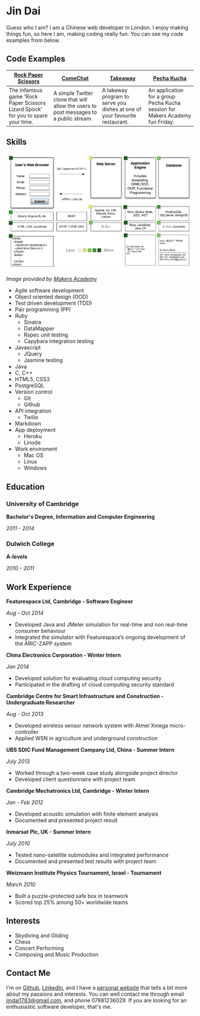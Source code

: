 # Jin Dai

Guess who I am?
I am a Chinese web developer in London. I enjoy making things fun, so here I am, making coding really fun. You can see my code examples from below.

## Code Examples

[Rock Paper Scissors] | [ComeChat] | [Takeaway] | [Pecha Kucha]
--- | --- | --- | ---
The infamous game 'Rock Paper Scissors Lizard Spock' for you to spare your time. | A simple Twitter clone that will allow the users to post messages to a public stream. | A takeway program to serve you dishes at one of your favourite restaurant. | An application for a group Pecha Kucha session for Makers Academy fun Friday.

[Rock Paper Scissors]: https://github.com/jindai1783/Rock-Paper-Scissors-Lizard-Spock
[ComeChat]: https://github.com/jindai1783/ComeChat
[Takeaway]: https://github.com/jindai1783/Takeaway
[Pecha Kucha]: https://github.com/jindai1783/pecha-kucha-1

## Skills

![alt text][3-tier]

[3-tier]: 3-tier.jpg "Three Tier Web Architecture"
*Image provided by [Makers Academy]*

[Makers Academy]: https://github.com/makersacademy/course/blob/master/intro.md

* Agile software development 
* Object oriented design (OOD)
* Test driven development (TDD)
* Pair programming (PP)
* Ruby
  * Sinatra
  * DataMapper
  * Rspec unit testing
  * Capybara integration testing
* Javascript
  * JQuery
  * Jasmine testing
* Java
* C, C++
* HTML5, CSS3
* PostgreSQL
* Version control
  * Git
  * Github
* API integration
  * Twilio
* Markdown
* App deployment
  * Heroku
  * Linode
* Work enviroment
  * Mac OS
  * Linux
  * Windows

## Education

### University of Cambridge
**Bachelor's Degree, Information and Computer Engineering**

*2011 - 2014*

### Dulwich College
**A-levels**

*2010 - 2011*

## Work Experience
**Featurespace Ltd, Cambridge - Software Engineer**

*Aug - Oct 2014*

* Developed Java and JMeter simulation for real-time and non real-time consumer behaviour
* Integrated the simulator with Featurespace’s ongoing development of the ARIC-ZAPP system

**China Electronics Corporation - Winter Intern**

*Jan 2014*

* Developed solution for evaluating cloud computing security
* Participated in the drafting of cloud computing security standard

**Cambridge Centre for Smart Infrastructure and Construction - Undergraduate Researcher**

*Aug - Oct 2013*

* Developed wireless sensor network system with Atmel Xmega micro-controller
* Applied WSN in agriculture and underground construction

**UBS SDIC Fund Management Company Ltd, China - Summer Intern**

*July 2013*

* Worked through a two-week case study alongside project director
* Developed client questionnaire with project team

**Cambridge Mechatronics Ltd, Cambridge - Winter Intern**

*Jan - Feb 2012*

* Developed acoustic simulation with finite element analysis
* Documented and presented project result

**Inmarsat Plc, UK - Summer Intern**

*July 2010*

* Tested nano-satellite submodules and integrated performance
* Documented and presented test results with project team

**Weizmann Institute Physics Tournament, Israel - Tournament**

*March 2010*

* Built a puzzle-protected safe box in teamwork
* Scored top 25% among 50+ worldwide teams

## Interests

* Skydiving and Gliding
* Chess
* Concert Performing
* Composing and Music Production

## Contact Me

I'm on [Github], [LinkedIn], and I have a [personal website] that tells a bit more about my passions and interests. You can well contact me through email jindai1783@gmail.com, and phone 07881236029. If you are looking for an enthusiastic software developer, that's me.

[Github]: https://github.com/jindai1783
[LinkedIn]: https://www.linkedin.com/in/jindai1783
[personal website]: jindai.co.uk
